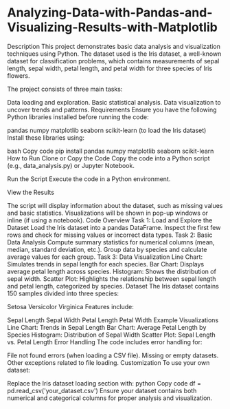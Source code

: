 # Analyzing-Data-with-Pandas-and-Visualizing-Results-with-Matplotlib

Description
This project demonstrates basic data analysis and visualization techniques using Python. The dataset used is the Iris dataset, a well-known dataset for classification problems, which contains measurements of sepal length, sepal width, petal length, and petal width for three species of Iris flowers.

The project consists of three main tasks:

Data loading and exploration.
Basic statistical analysis.
Data visualization to uncover trends and patterns.
Requirements
Ensure you have the following Python libraries installed before running the code:

pandas
numpy
matplotlib
seaborn
scikit-learn (to load the Iris dataset)
Install these libraries using:

bash
Copy code
pip install pandas numpy matplotlib seaborn scikit-learn
How to Run
Clone or Copy the Code
Copy the code into a Python script (e.g., data_analysis.py) or Jupyter Notebook.

Run the Script
Execute the code in a Python environment.

View the Results

The script will display information about the dataset, such as missing values and basic statistics.
Visualizations will be shown in pop-up windows or inline (if using a notebook).
Code Overview
Task 1: Load and Explore the Dataset
Load the Iris dataset into a pandas DataFrame.
Inspect the first few rows and check for missing values or incorrect data types.
Task 2: Basic Data Analysis
Compute summary statistics for numerical columns (mean, median, standard deviation, etc.).
Group data by species and calculate average values for each group.
Task 3: Data Visualization
Line Chart: Simulates trends in sepal length for each species.
Bar Chart: Displays average petal length across species.
Histogram: Shows the distribution of sepal width.
Scatter Plot: Highlights the relationship between sepal length and petal length, categorized by species.
Dataset
The Iris dataset contains 150 samples divided into three species:

Setosa
Versicolor
Virginica
Features include:

Sepal Length
Sepal Width
Petal Length
Petal Width
Example Visualizations
Line Chart: Trends in Sepal Length
Bar Chart: Average Petal Length by Species
Histogram: Distribution of Sepal Width
Scatter Plot: Sepal Length vs. Petal Length
Error Handling
The code includes error handling for:

File not found errors (when loading a CSV file).
Missing or empty datasets.
Other exceptions related to file loading.
Customization
To use your own dataset:

Replace the Iris dataset loading section with:
python
Copy code
df = pd.read_csv('your_dataset.csv')
Ensure your dataset contains both numerical and categorical columns for proper analysis and visualization.

